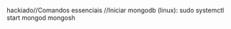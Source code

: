 hackiado//Comandos essenciais
    //Iniciar mongodb (linux):
    sudo systemctl start mongod
    mongosh

